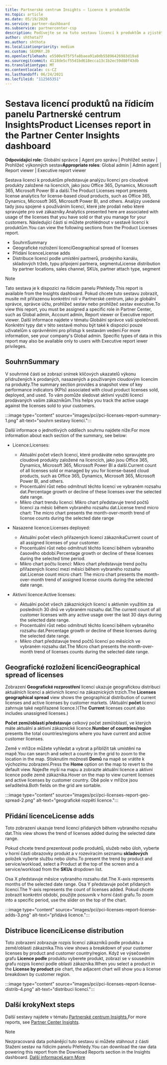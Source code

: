```yaml
---
title: Partnerské centrum Insights – licence k produktům
ms.topic: article
ms.date: 05/19/2020
ms.service: partner-dashboard
ms.subservice: partnercenter-csp
description: Podívejte se na tuto sestavu licencí k produktům a zjistěte, jak zlepšit použití licencovaných cloudových produktů, které prodáváte nebo spravujete pro své zákazníky.
author: shthota77
ms.author: shthota
ms.localizationpriority: medium
ms.custom: SEOMAY.20
ms.openlocfilehash: e5500e975f5fa8baea91a0db55896426983d19a8
ms.sourcegitcommit: 4118de5cf55d1bd618ecca13c1b2ec59d80f43db
ms.translationtype: MT
ms.contentlocale: cs-CZ
ms.lasthandoff: 06/24/2021
ms.locfileid: "112565351"
---
```

# <a name="product-licenses-report-in-the-partner-center-insights-dashboard"></a><span data-ttu-id="62004-103">Sestava licencí produktů na řídicím panelu Partnerské centrum Insights</span><span class="sxs-lookup"><span data-stu-id="62004-103">Product Licenses report in the Partner Center Insights dashboard</span></span>

<span data-ttu-id="62004-104">**Odpovídající role:** Globální správce | Agent pro správu | Prohlížeč sestav | Prohlížeč výkonných sestav</span><span class="sxs-lookup"><span data-stu-id="62004-104">**Appropriate roles**: Global admin | Admin agent | Report viewer | Executive report viewer</span></span>

<span data-ttu-id="62004-105">Sestava licencí k produktům představuje analýzu licencí pro cloudové produkty založené na licencích, jako jsou Office 365, Dynamics, Microsoft 365, Microsoft Power BI a další.</span><span class="sxs-lookup"><span data-stu-id="62004-105">The Product Licenses report presents license analytics for license-based cloud products, such as Office 365, Dynamics, Microsoft 365, Microsoft Power BI, and others.</span></span> <span data-ttu-id="62004-106">Analýzy uvedené tady jsou spojené s používáním licencí, které jste prodali nebo které spravujete pro své zákazníky.</span><span class="sxs-lookup"><span data-stu-id="62004-106">Analytics presented here are associated with usage of the licenses that you have sold or that you manage for your customers.</span></span> <span data-ttu-id="62004-107">Následující části si můžete prohlédnout v sestavě licencí k produktům.</span><span class="sxs-lookup"><span data-stu-id="62004-107">You can view the following sections from the Product Licenses report.</span></span>

- <span data-ttu-id="62004-108">Souhrn</span><span class="sxs-lookup"><span data-stu-id="62004-108">Summary</span></span>
- <span data-ttu-id="62004-109">Geografické rozložení licencí</span><span class="sxs-lookup"><span data-stu-id="62004-109">Geographical spread of licenses</span></span>
- <span data-ttu-id="62004-110">Přidání licence</span><span class="sxs-lookup"><span data-stu-id="62004-110">License adds</span></span>
- <span data-ttu-id="62004-111">Distribuce licencí podle umístění partnerů, prodejního kanálu, skladových tržeb, typu připojení partnera, segmentu</span><span class="sxs-lookup"><span data-stu-id="62004-111">License distribution by partner locations, sales channel, SKUs, partner attach type, segment</span></span>

 > [!NOTE]
 > <span data-ttu-id="62004-112">Tato sestava je k dispozici na řídicím panelu Přehledy.</span><span class="sxs-lookup"><span data-stu-id="62004-112">This report is available from the Insights dashboard.</span></span> <span data-ttu-id="62004-113">Pokud chcete tuto sestavu zobrazit, musíte mít přiřazenou konkrétní roli v Partnerské centrum, jako je globální správce, správce účtu, prohlížeč sestav nebo prohlížeč sestav executive.</span><span class="sxs-lookup"><span data-stu-id="62004-113">To view this report, you must be assigned a specific role in Partner Center, such as Global admin, Account admin, Report viewer or Executive report viewer.</span></span> <span data-ttu-id="62004-114">Další informace najdete v tématu Globální správce vaší společnosti. Konkrétní typy dat v této sestavě mohou být také k dispozici pouze uživatelům s oprávněními pro přístup k sestavám vedení.</span><span class="sxs-lookup"><span data-stu-id="62004-114">For more information, see your company's Global admin. Specific types of data in this report may also be available only to users with Executive report iewer privileges.</span></span>

## <a name="summary"></a><span data-ttu-id="62004-115">Souhrn</span><span class="sxs-lookup"><span data-stu-id="62004-115">Summary</span></span>

<span data-ttu-id="62004-116">V souhrnné části se zobrazí snímek klíčových ukazatelů výkonu přidružených k prodaných, nasazených a používaným cloudovým licencím na produkty.</span><span class="sxs-lookup"><span data-stu-id="62004-116">The summary section provides a snapshot view of key performance indicators (KPIs) associated with cloud product licenses sold, deployed, and used.</span></span> <span data-ttu-id="62004-117">To vám pomůže sledovat aktivní využití licencí prodávaných vašim zákazníkům.</span><span class="sxs-lookup"><span data-stu-id="62004-117">This helps you track the active usage against the licenses sold to your customers.</span></span>

:::image type="content" source="images/pci/pci-licenses-report-summary-1.png" alt-text="souhrn sestavy licencí.":::

<span data-ttu-id="62004-119">Další informace o jednotlivých oddílech souhrnu najdete níže:</span><span class="sxs-lookup"><span data-stu-id="62004-119">For more information about each section of the summary, see below:</span></span>

- <span data-ttu-id="62004-120">Licence:</span><span class="sxs-lookup"><span data-stu-id="62004-120">Licenses:</span></span> 
  - <span data-ttu-id="62004-121">Aktuální počet všech licencí, které prodáváte nebo spravujete pro cloudové produkty založené na licencích, jako jsou Office 365, Dynamics, Microsoft 365, Microsoft Power BI a další.</span><span class="sxs-lookup"><span data-stu-id="62004-121">Current count of all licenses sold or managed by you for license-based cloud products, such as Office 365, Dynamics, Microsoft 365, Microsoft Power BI, and others.</span></span>
  - <span data-ttu-id="62004-122">Procentuální růst nebo odmítnutí těchto licencí ve vybraném rozsahu dat.</span><span class="sxs-lookup"><span data-stu-id="62004-122">Percentage growth or decline of these licenses over the selected date range.</span></span>
  - <span data-ttu-id="62004-123">Mikro chart trendu licencí: Mikro chart představuje trend počtů licencí za měsíc během vybraného rozsahu dat.</span><span class="sxs-lookup"><span data-stu-id="62004-123">License trend micro chart: The micro chart presents the month-over-month trend of license counts during the selected date range</span></span>

- <span data-ttu-id="62004-124">Nasazené licence:</span><span class="sxs-lookup"><span data-stu-id="62004-124">Licenses deployed:</span></span>
  - <span data-ttu-id="62004-125">Aktuální počet všech přiřazených licencí zákazníka</span><span class="sxs-lookup"><span data-stu-id="62004-125">Current count of all assigned licenses of your customer.</span></span>
  - <span data-ttu-id="62004-126">Procentuální růst nebo odmítnutí těchto licencí během vybraného časového období.</span><span class="sxs-lookup"><span data-stu-id="62004-126">Percentage growth or decline of these licenses during the selected time period.</span></span>
  - <span data-ttu-id="62004-127">Mikro chart počtu licencí: Mikro chart představuje trend počtu přiřazených licencí mezi měsíci během vybraného rozsahu dat.</span><span class="sxs-lookup"><span data-stu-id="62004-127">License count micro chart: The micro chart presents the month-over-month trend of assigned license counts during the selected date range.</span></span>

- <span data-ttu-id="62004-128">Aktivní licence:</span><span class="sxs-lookup"><span data-stu-id="62004-128">Active licenses:</span></span> 
  - <span data-ttu-id="62004-129">Aktuální počet všech zákaznických licencí s aktivním využitím za posledních 30 dnů ve vybraném rozsahu dat.</span><span class="sxs-lookup"><span data-stu-id="62004-129">The current count of all customer licenses with any active usage over the last 30 days during the selected date range.</span></span>
  - <span data-ttu-id="62004-130">Procentuální růst nebo odmítnutí těchto licencí během vybraného rozsahu dat.</span><span class="sxs-lookup"><span data-stu-id="62004-130">Percentage growth or decline of these licenses during the selected date range.</span></span>
  - <span data-ttu-id="62004-131">Mikro chart představuje trend počtů licencí po měsících ve vybraném rozsahu dat.</span><span class="sxs-lookup"><span data-stu-id="62004-131">The Micro chart presents the month-over-month trend of licenses counts during the selected date range.</span></span>

## <a name="geographical-spread-of-licenses"></a><span data-ttu-id="62004-132">Geografické rozložení licencí</span><span class="sxs-lookup"><span data-stu-id="62004-132">Geographical spread of licenses</span></span>

<span data-ttu-id="62004-133">Zobrazení **Geografické rozprostření** licencí ukazuje geografickou distribuci aktuálních licencí a aktivních licencí na zákaznických trzích.</span><span class="sxs-lookup"><span data-stu-id="62004-133">The **Licenses geographical spread** view shows the geographical distribution of current licenses and active licenses by customer markets.</span></span> <span data-ttu-id="62004-134">(Aktuální **počet** licencí zahrnuje také nepřiřazené licence.)</span><span class="sxs-lookup"><span data-stu-id="62004-134">(The **Current** licenses count also includes unassigned licenses.)</span></span>

<span data-ttu-id="62004-135">**Počet zemí/oblastí představuje** celkový počet zemí/oblastí, ve kterých máte aktuální a aktivní zákaznické licence.</span><span class="sxs-lookup"><span data-stu-id="62004-135">**Number of countries/region** presents the total countries/regions where you have current and active customer licenses.</span></span>

<span data-ttu-id="62004-136">Země v mřížce můžete vyhledat a vybrat a přiblížit tak umístění na mapě.</span><span class="sxs-lookup"><span data-stu-id="62004-136">You can search and select a country in the grid to zoom to the location in the map.</span></span> <span data-ttu-id="62004-137">Stisknutím možnosti **Domů** na mapě se vrátíte k výchozímu zobrazení.</span><span class="sxs-lookup"><span data-stu-id="62004-137">Press the **Home** option on the map to revert to the default view.</span></span> <span data-ttu-id="62004-138">Najeďte myší na mapu a zobrazte aktuální licence a aktivní licence podle země zákazníka.</span><span class="sxs-lookup"><span data-stu-id="62004-138">Hover on the map to view current licenses and active licenses by customer country.</span></span> <span data-ttu-id="62004-139">Obě pole v mřížce jsou seřaditelná.</span><span class="sxs-lookup"><span data-stu-id="62004-139">Both fields on the grid are sortable.</span></span>

:::image type="content" source="images/pci/pci-licenses-report-geo-spread-2.png" alt-text="geografické rozpětí licence.":::

## <a name="license-adds"></a><span data-ttu-id="62004-141">Přidání licence</span><span class="sxs-lookup"><span data-stu-id="62004-141">License adds</span></span>

<span data-ttu-id="62004-142">Toto zobrazení ukazuje trend licencí přidaných během vybraného rozsahu dat.</span><span class="sxs-lookup"><span data-stu-id="62004-142">This view shows the trend of licenses added during the selected date range.</span></span> 

<span data-ttu-id="62004-143">Pokud chcete trend prezentovat podle produktů, služeb nebo úloh, vyberte v horní části obrazovky produkt a v rozevíracím seznamu **skladových** položek vyberte službu nebo úlohu.</span><span class="sxs-lookup"><span data-stu-id="62004-143">To present the trend by product and service/workload, select a Product at the top of the screen and a service/workload from the **SKUs** dropdown list.</span></span>

<span data-ttu-id="62004-144">Osa X představuje měsíce vybraného rozsahu dat.</span><span class="sxs-lookup"><span data-stu-id="62004-144">The X-axis represents months of the selected date range.</span></span> <span data-ttu-id="62004-145">Osa Y představuje počet přidaných licencí.</span><span class="sxs-lookup"><span data-stu-id="62004-145">The Y-axis represents the count of licenses added.</span></span> <span data-ttu-id="62004-146">Pokud chcete zobrazit konkrétní období, použijte posuvník v horní části grafu.</span><span class="sxs-lookup"><span data-stu-id="62004-146">To zoom into a specific period, use the slider on the top of the chart.</span></span>

:::image type="content" source="images/pci/pci-licenses-report-license-adds-3.png" alt-text="přidává licence.":::

## <a name="license-distribution"></a><span data-ttu-id="62004-148">Distribuce licencí</span><span class="sxs-lookup"><span data-stu-id="62004-148">License distribution</span></span>

<span data-ttu-id="62004-149">Toto zobrazení zobrazuje rozpis licencí zákazníků podle produktu a země/oblasti zákazníka.</span><span class="sxs-lookup"><span data-stu-id="62004-149">This view shows a breakdown of your customer licenses by product and customer country/region.</span></span> <span data-ttu-id="62004-150">Když ve výsečovém grafu **Licence podle** produktu vyberete produkt, zobrazí se v sousedním grafu rozpis licencí podle oblasti zákazníka.</span><span class="sxs-lookup"><span data-stu-id="62004-150">When you select a product in the **License by product** pie chart, the adjacent chart will show you a license breakdown by customer region.</span></span>

:::image type="content" source="images/pci/pci-licenses-report-license-distrib-4.png" alt-text="distribuci licencí.":::

## <a name="next-steps"></a><span data-ttu-id="62004-152">Další kroky</span><span class="sxs-lookup"><span data-stu-id="62004-152">Next steps</span></span>

<span data-ttu-id="62004-153">Další sestavy najdete v tématu [Partnerské centrum Insights.](partner-center-insights.md)</span><span class="sxs-lookup"><span data-stu-id="62004-153">For more reports, see [Partner Center Insights](partner-center-insights.md).</span></span>

>[!NOTE] 
> <span data-ttu-id="62004-154">Nezpracovaná data pohánějící tuto sestavu si můžete stáhnout z části Stažení sestav na řídicím panelu Přehledy.</span><span class="sxs-lookup"><span data-stu-id="62004-154">You can download the raw data powering this report from the Download Reports section in the Insights dashboard.</span></span> [<span data-ttu-id="62004-155">Další informace</span><span class="sxs-lookup"><span data-stu-id="62004-155">Learn More</span></span>](pci-download-reports.md)

